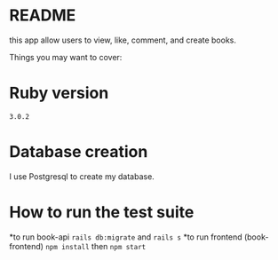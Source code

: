# README

this app allow users to view, like, comment, and create books.

Things you may want to cover:

# Ruby version
  `3.0.2`
# Database creation
I use Postgresql to create my database.

# How to run the test suite
*to run book-api 
`rails db:migrate` and `rails s`
*to run frontend (book-frontend)
`npm install` then `npm start`


